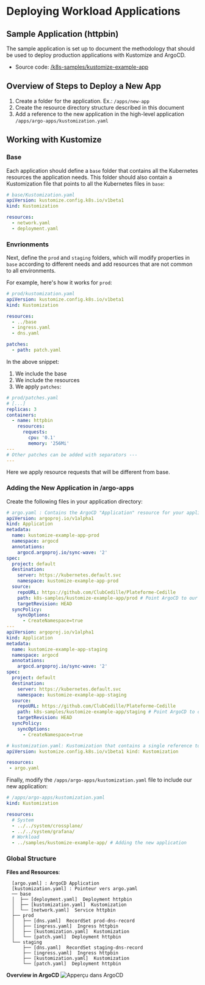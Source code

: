 # Deploying Workload Applications

## Sample Application (httpbin)

The sample application is set up to document the methodology that should be used
to deploy production applications with Kustomize and ArgoCD.

- Source code:
  [/k8s-samples/kustomize-example-app](https://github.com/ClubCedille/Plateforme-Cedille/tree/master/k8s-samples/kustomize-example-app)

## Overview of Steps to Deploy a New App

1. Create a folder for the application. Ex.: `/apps/new-app`
2. Create the resource directory structure described in this document
3. Add a reference to the new application in the high-level application
   `/apps/argo-apps/kustomization.yaml`

## Working with Kustomize

### Base

Each application should define a `base` folder that contains all the Kubernetes
resources the application needs. This folder should also contain a Kustomization
file that points to all the Kubernetes files in `base`:

```yaml
# base/Kustomization.yaml
apiVersion: kustomize.config.k8s.io/v1beta1
kind: Kustomization

resources:
  - network.yaml
  - deployment.yaml
```

### Envrionments

Next, define the `prod` and `staging` folders, which will modify properties in
`base` according to different needs and add resources that are not common to all
environments.

For example, here's how it works for `prod`:

```yaml
# prod/kustomization.yaml
apiVersion: kustomize.config.k8s.io/v1beta1
kind: Kustomization

resources:
  - ../base
  - ingress.yaml
  - dns.yaml

patches:
  - path: patch.yaml
```

In the above snippet:

1. We include the base
2. We include the resources
3. We apply `patches`:

```yaml
# prod/patches.yaml
# [...]
replicas: 3
containers:
  - name: httpbin
    resources:
      requests:
        cpu: '0.1'
        memory: '256Mi'
---
# Other patches can be added with separators ---
---
```

Here we apply resource requests that will be different from base.

### Adding the New Application in /argo-apps

Create the following files in your application directory:

```yaml
# argo.yaml : Contains the ArgoCD "Application" resource for your application
apiVersion: argoproj.io/v1alpha1
kind: Application
metadata:
  name: kustomize-example-app-prod
  namespace: argocd
  annotations:
    argocd.argoproj.io/sync-wave: '2'
spec:
  project: default
  destination:
    server: https://kubernetes.default.svc
    namespace: kustomize-example-app-prod
  source:
    repoURL: https://github.com/ClubCedille/Plateforme-Cedille
    path: k8s-samples/kustomize-example-app/prod # Point ArgoCD to our subdirectory for the prod environment
    targetRevision: HEAD
  syncPolicy:
    syncOptions:
      - CreateNamespace=true
---
apiVersion: argoproj.io/v1alpha1
kind: Application
metadata:
  name: kustomize-example-app-staging
  namespace: argocd
  annotations:
    argocd.argoproj.io/sync-wave: '2'
spec:
  project: default
  destination:
    server: https://kubernetes.default.svc
    namespace: kustomize-example-app-staging
  source:
    repoURL: https://github.com/ClubCedille/Plateforme-Cedille
    path: k8s-samples/kustomize-example-app/staging # Point ArgoCD to our subdirectory for the staging environment
    targetRevision: HEAD
  syncPolicy:
    syncOptions:
      - CreateNamespace=true
```

```yaml
# kustomization.yaml: Kustomization that contains a single reference to the above argo.yaml
apiVersion: kustomize.config.k8s.io/v1beta1 kind: Kustomization

resources:
 - argo.yaml
```

Finally, modify the `/apps/argo-apps/kustomization.yaml` file to include our new
application:

```yaml
# /apps/argo-apps/kustomization.yaml
kind: Kustomization

resources:
  # System
  - ../../system/crossplane/
  - ../../system/grafana/
  # Workload
  - ../samples/kustomize-example-app/ # Adding the new application
```

### Global Structure

**Files and Resources**:

```less
  [argo.yaml] : ArgoCD Application
  [kustomization.yaml] : Pointeur vers argo.yaml
  ── base
  │  ├── [deployment.yaml]  Deployment httpbin
  │  ├── [kustomization.yaml]  Kustomization
  │  └── [network.yaml]  Service httpbin
  ├── prod
  │   ├── [dns.yaml]  RecordSet prod-dns-record
  │   ├── [ingress.yaml]  Ingress httpbin
  │   ├── [kustomization.yaml]  Kustomization
  │   └── [patch.yaml]  Deployment httpbin
  └── staging
      ├── [dns.yaml]  RecordSet staging-dns-record
      ├── [ingress.yaml]  Ingress httpbin
      ├── [kustomization.yaml]  Kustomization
      └── [patch.yaml]  Deployment httpbin
```

**Overview in ArgoCD**
![Apperçu dans
ArgoCD](img/argocd-kustomize-example-app.png)

